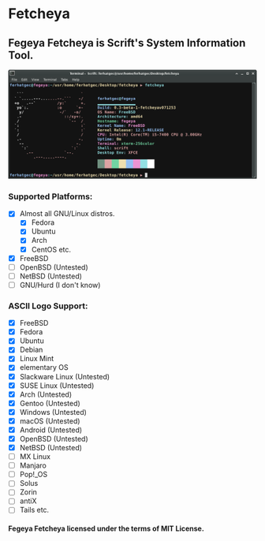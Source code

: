 # Fetcheya
## Fegeya Fetcheya is Scrift's System Information Tool.

![Fetcheya](resource/Fetcheya.png)

### Supported Platforms:
- [x] Almost all GNU/Linux distros.
   * [x] Fedora
   * [x] Ubuntu
   * [x] Arch
   * [x] CentOS etc.
- [x] FreeBSD
- [ ] OpenBSD (Untested)
- [ ] NetBSD (Untested)
- [ ] GNU/Hurd (I don't know)

### ASCII Logo Support:
 * [x] FreeBSD
 * [x] Fedora
 * [x] Ubuntu
 * [x] Debian
 * [x] Linux Mint
 * [x] elementary OS
 * [x] Slackware Linux (Untested)
 * [x] SUSE Linux (Untested)
 * [x] Arch (Untested)
 * [x] Gentoo (Untested)
 * [x] Windows (Untested)
 * [x] macOS (Untested)
 * [x] Android (Untested)
 * [x] OpenBSD (Untested)
 * [x] NetBSD (Untested)
 * [ ] MX Linux
 * [ ] Manjaro
 * [ ] Pop!_OS
 * [ ] Solus
 * [ ] Zorin
 * [ ] antiX 
 * [ ] Tails etc.
 
#### Fegeya Fetcheya licensed under the terms of MIT License.
